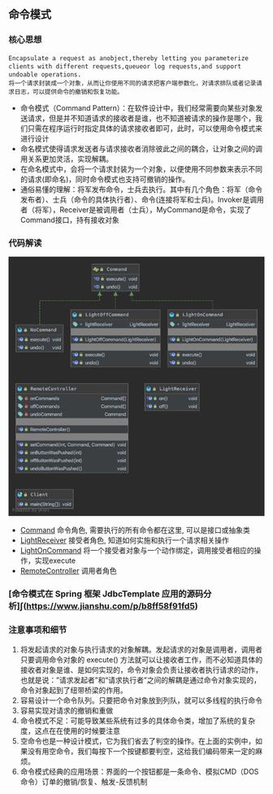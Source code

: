 ## 命令模式
### 核心思想
```
Encapsulate a request as anobject,thereby letting you parameterize clients with different requests,queueor log requests,and support undoable operations.
将一个请求封装成一个对象，从而让你使用不同的请求把客户端参数化，对请求排队或者记录请求日志，可以提供命令的撤销和恢复功能。
```

- 命令模式（Command Pattern）：在软件设计中，我们经常需要向某些对象发送请求，但是并不知道请求的接收者是谁，也不知道被请求的操作是哪个，我们只需在程序运行时指定具体的请求接收者即可，此时，可以使用命令模式来进行设计
- 命名模式使得请求发送者与请求接收者消除彼此之间的耦合，让对象之间的调用关系更加灵活，实现解耦。
- 在命名模式中，会将一个请求封装为一个对象，以便使用不同参数来表示不同的请求(即命名)，同时命令模式也支持可撤销的操作。
- 通俗易懂的理解：将军发布命令，士兵去执行。其中有几个角色：将军（命令发布者）、士兵（命令的具体执行者）、命令(连接将军和士兵)。Invoker是调用者（将军），Receiver是被调用者（士兵），MyCommand是命令，实现了Command接口，持有接收对象

### 代码解读
![类图](uml/command.png)

- [Command](improve/Command.java) 命令角色, 需要执行的所有命令都在这里, 可以是接口或抽象类 
- [LightReceiver](improve/LightReceiver.java) 接受者角色, 知道如何实施和执行一个请求相关操作 
- [LightOnCommand](improve/LightOnCommand.java) 将一个接受者对象与一个动作绑定，调用接受者相应的操作，实现execute
- [RemoteController](improve/RemoteController.java) 调用者角色

### [命令模式在 Spring 框架 JdbcTemplate 应用的源码分析]∫(https://www.jianshu.com/p/b8ff58f91fd5)

### 注意事项和细节
1. 将发起请求的对象与执行请求的对象解耦。发起请求的对象是调用者，调用者只要调用命令对象的 execute() 方法就可以让接收者工作，而不必知道具体的接收者对象是谁、是如何实现的，命令对象会负责让接收者执行请求的动作，也就是说：”请求发起者”和“请求执行者”之间的解耦是通过命令对象实现的，命令对象起到了纽带桥梁的作用。
2. 容易设计一个命令队列。只要把命令对象放到列队，就可以多线程的执行命令
3. 容易实现对请求的撤销和重做
4. 命令模式不足：可能导致某些系统有过多的具体命令类，增加了系统的复杂度，这点在在使用的时候要注意
5. 空命令也是一种设计模式，它为我们省去了判空的操作。在上面的实例中，如果没有用空命令，我们每按下一个按键都要判空，这给我们编码带来一定的麻烦。
6. 命令模式经典的应用场景：界面的一个按钮都是一条命令、模拟CMD（DOS命令）订单的撤销/恢复、触发-反馈机制